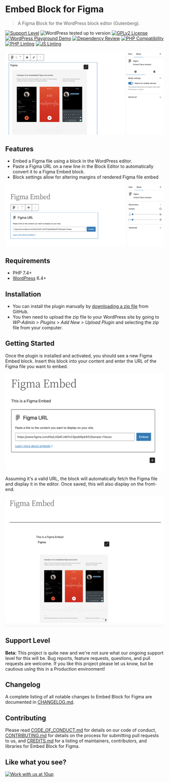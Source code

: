 # Embed Block for Figma

> A Figma Block for the WordPress block editor (Gutenberg).

[![Support Level](https://img.shields.io/badge/support-beta-blueviolet.svg)](#support-level) ![WordPress tested up to version](https://img.shields.io/badge/WordPress-v6.5%20tested-success.svg) [![GPLv2 License](https://img.shields.io/github/license/10up/embed-block-figma.svg)](https://github.com/10up/embed-block-figma/blob/develop/LICENSE.md) [![WordPress Playground Demo](https://img.shields.io/github/v/release/10up/embed-block-figma?logo=wordpress&logoColor=FFFFFF&label=Playground%20Demo&labelColor=3858E9&color=3858E9)](https://playground.wordpress.net/?blueprint-url=https://raw.githubusercontent.com/10up/embed-block-figma/trunk/.wordpress-org/blueprints/blueprint.json)
[![Dependency Review](https://github.com/10up/embed-block-figma/actions/workflows/dependency-review.yml/badge.svg)](https://github.com/10up/embed-block-figma/actions/workflows/dependency-review.yml) [![PHP Compatibility](https://github.com/10up/embed-block-figma/actions/workflows/php-compat.yml/badge.svg)](https://github.com/10up/embed-block-figma/actions/workflows/php-compat.yml) [![PHP Linting](https://github.com/10up/embed-block-figma/actions/workflows/phpcs.yml/badge.svg)](https://github.com/10up/embed-block-figma/actions/workflows/phpcs.yml) [![JS Linting](https://github.com/10up/embed-block-figma/actions/workflows/eslint.yml/badge.svg)](https://github.com/10up/embed-block-figma/actions/workflows/eslint.yml)

![Screenshot of the rendered Figma Embed block in the editor / admin](.wordpress-org/screenshot-2.png)

## Features

* Embed a Figma file using a block in the WordPress editor.
* Paste a Figma URL on a new line in the Block Editor to automatically convert it to a Figma Embed block.
* Block settings allow for altering margins of rendered Figma file embed

![Screenshot of the Figma Embed block settings prior to rendering in the editor / admin](.wordpress-org/screenshot-3.png)

## Requirements

* PHP 7.4+
* [WordPress](http://wordpress.org) 6.4+

## Installation

* You can install the plugin manually by [downloading a zip file](https://github.com/10up/embed-block-figma/releases/latest) from GitHub.
* You then need to upload the zip file to your WordPress site by going to *WP-Admin > Plugins > Add New > Upload Plugin* and selecting the zip file from your computer.

## Getting Started

Once the plugin is installed and activated, you should see a new Figma Embed block. Insert this block into your content and enter the URL of the Figma file you want to embed.

![Screenshot of Figma Embed block with sample URL pre-embed](.wordpress-org/screenshot-1.png)

Assuming it's a valid URL, the block will automatically fetch the Figma file and display it in the editor. Once saved, this will also display on the front-end.

![Screenshot of the front-end rendering of the Figma Embed block](.wordpress-org/screenshot-4.png)

## Support Level

**Beta:** This project is quite new and we're not sure what our ongoing support level for this will be. Bug reports, feature requests, questions, and pull requests are welcome. If you like this project please let us know, but be cautious using this in a Production environment!

## Changelog

A complete listing of all notable changes to Embed Block for Figma are documented in [CHANGELOG.md](CHANGELOG.md).

## Contributing

Please read [CODE_OF_CONDUCT.md](CODE_OF_CONDUCT.md) for details on our code of conduct, [CONTRIBUTING.md](CONTRIBUTING.md) for details on the process for submitting pull requests to us, and [CREDITS.md](CREDITS.md) for a listing of maintainers, contributors, and libraries for Embed Block for Figma.

## Like what you see?

[![Work with us at 10up](https://10up.com/uploads/2016/10/10up-Github-Banner.png)](http://10up.com/contact/)
